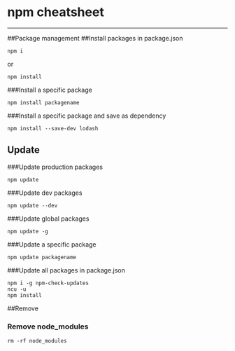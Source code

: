 # npm cheatsheet
---

##Package management
##Install packages in package.json
```
npm i
```
or
```
npm install
```
###Install a specific package
```
npm install packagename
```
###Install a specific package and save as dependency
```
npm install --save-dev lodash
```

## Update
###Update production packages
```
npm update
```
###Update dev packages
```
npm update --dev
```
###Update global packages
```
npm update -g
```
###Update a specific package
```
npm update packagename
```
###Update all packages in package.json
```
npm i -g npm-check-updates
ncu -u
npm install
```


##Remove
### Remove node_modules
```
rm -rf node_modules
```
